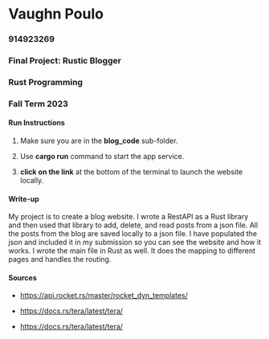 # Vaughn Poulo

### 914923269

### Final Project: Rustic Blogger

### Rust Programming

### Fall Term 2023

#### Run Instructions

1. Make sure you are in the **blog_code** sub-folder.

2. Use **cargo run** command to start the app service.

3. **click on the link** at the bottom of the terminal to launch the website locally.

#### Write-up

<p> My project is to create a blog website. I wrote a RestAPI as a Rust library and then used that library to add, delete, and read posts from a json file. All the posts from the blog are saved locally to a json file. I have populated the json and included it in my submission so you can see the website and how it works. I wrote the main file in Rust as well. It does the mapping to different pages and handles the routing. </p>

#### Sources

- https://api.rocket.rs/master/rocket_dyn_templates/

- https://docs.rs/tera/latest/tera/

- https://docs.rs/tera/latest/tera/

